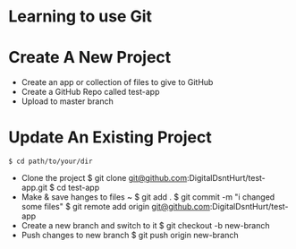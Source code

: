 # Learning to use Git

# Create A New Project
* Create an app or collection of files to give to GitHub
* Create a GitHub Repo called test-app
* Upload to master branch

# Update An Existing Project
	$ cd path/to/your/dir
* Clone the project
	$ git clone git@github.com:DigitalDsntHurt/test-app.git
	$ cd test-app
* Make & save hanges to files ~
	$ git add .
	$ git commit -m "i changed some files"
	$ git remote add origin git@github.com:DigitalDsntHurt/test-app
* Create a new branch and switch to it
	$ git checkout -b new-branch
* Push changes to new branch
	$ git push origin new-branch